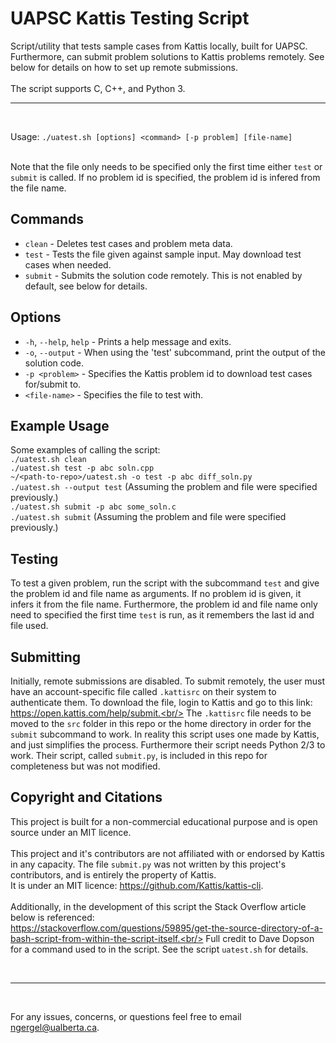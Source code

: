 # UAPSC Kattis Testing Script
Script/utility that tests sample cases from Kattis locally, built for UAPSC.
Furthermore, can submit problem solutions to Kattis problems remotely.
See below for details on how to set up remote submissions.
<br/><br/>
The script supports C, C++, and Python 3.
<br/>

---

<br/>

Usage: `./uatest.sh [options] <command> [-p problem] [file-name]`<br/><br/>

Note that the file only needs to be specified only the first time either `test` or `submit` is called.
If no problem id is specified, the problem id is infered from the file name.

## Commands
- `clean` - Deletes test cases and problem meta data.
- `test` - Tests the file given against sample input. May download test cases when needed.
- `submit` - Submits the solution code remotely. This is not enabled by default, see below for details.

## Options
- `-h`, `--help`, `help` - Prints a help message and exits.
- `-o`, `--output` - When using the 'test' subcommand, print the output of the solution code.
- `-p <problem>` - Specifies the Kattis problem id to download test cases for/submit to.
- `<file-name>` - Specifies the file to test with.

## Example Usage
Some examples of calling the script:<br/>
`./uatest.sh clean`<br/>
`./uatest.sh test -p abc soln.cpp`<br/>
`~/<path-to-repo>/uatest.sh -o test -p abc diff_soln.py`<br/>
`./uatest.sh --output test` (Assuming the problem and file were specified previously.)<br/>
`./uatest.sh submit -p abc some_soln.c`<br/>
`./uatest.sh submit` (Assuming the problem and file were specified previously.)<br/>

## Testing
To test a given problem, run the script with the subcommand `test` and give
the problem id and file name as arguments. If no problem id is given, it infers it
from the file name. Furthermore, the problem id and file name only need to specified
the first time `test` is run, as it remembers the last id and file used.

## Submitting
Initially, remote submissions are disabled. To submit remotely, the user must have
an account-specific file called `.kattisrc` on their system to authenticate them.
To download the file, login to Kattis and go to this link:<br/>
https://open.kattis.com/help/submit.<br/>
The `.kattisrc` file needs to be moved to the `src` folder in this repo or the home
directory in order for the `submit` subcommand to work. In reality this script uses
one made by Kattis, and just simplifies the process. Furthermore their script needs
Python 2/3 to work. Their script, called `submit.py`, is included in this repo for
completeness but was not modified.

## Copyright and Citations
This project is built for a non-commercial educational purpose and is open source
under an MIT licence.
<br/><br/>
This project and it's contributors are not affiliated with or endorsed by Kattis
in any capacity. The file `submit.py` was not written by this project's contributors,
and is entirely the property of Kattis.<br/>
It is under an MIT licence: https://github.com/Kattis/kattis-cli.
<br/><br/>
Additionally, in the development of this script the Stack Overflow article below is referenced:<br/>
https://stackoverflow.com/questions/59895/get-the-source-directory-of-a-bash-script-from-within-the-script-itself.<br/>
Full credit to Dave Dopson for a command used to in the script. See the script `uatest.sh` for details.

<br/>

---

<br/>

For any issues, concerns, or questions feel free to email ngergel@ualberta.ca.

